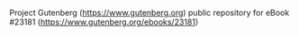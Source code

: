 Project Gutenberg (https://www.gutenberg.org) public repository for eBook #23181 (https://www.gutenberg.org/ebooks/23181)
